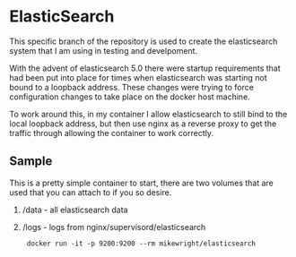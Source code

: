 ElasticSearch
=====================================================

This specific branch of the repository is used to create the elasticsearch system that 
I am using in testing and develpoment.  

With the advent of elasticsearch 5.0 there were startup requirements that had been put
into place for times when elasticsearch was starting not bound to a loopback address. These
changes were trying to force configuration changes to take place on the docker host 
machine.  

To work around this, in my container I allow elasticsearch to still bind to the local
loopback address, but then use nginx as a reverse proxy to get the traffic through allowing
the container to work correctly.   

## Sample

This is a pretty simple container to start, there are two volumes that are used that you can
attach to if you so desire.  

1. /data - all elasticsearch data
2. /logs - logs from nginx/supervisord/elasticsearch

        docker run -it -p 9200:9200 --rm mikewright/elasticsearch

